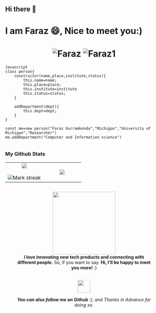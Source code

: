 ## Hi there 👋

<!--
**faraz07-AI/faraz07-AI** is a ✨ _special_ ✨ repository because its `README.md` (this file) appears on your GitHub profile.

Here are some ideas to get you started:

- 🔭 I’m currently working on ...
- 🌱 I’m currently learning ...
- 👯 I’m looking to collaborate on ...
- 🤔 I’m looking for help with ...
- 💬 Ask me about ...
- 📫 How to reach me: ...
- 😄 Pronouns: ...
- ⚡ Fun fact: ...
-->

# I am Faraz 😄, Nice to meet you:)

<h1 align="center">
  <img src="https://i.giphy.com/media/v1.Y2lkPTc5MGI3NjExeDQyNnBhcnYydzEyczBrcDNvMWI5bzdoN3hzNDJhdDN5cjB6Y2Y5bCZlcD12MV9pbnRlcm5hbF9naWZfYnlfaWQmY3Q9cw/Vol2eF03oJf6HTs1JF/giphy.gif" alt="Faraz" />
  <img src= "https://media.giphy.com/media/KEYMsj2LcXzfcTP5ii/giphy.gif?cid=ecf05e479faarxbkueganjkkcep9209fk74tr4aycheg3zjm&ep=v1_gifs_search&rid=giphy.gif&ct=g" alt="Faraz1" />
</h1>

```
Javascript
class person{
    constructor(name,place,institute,status){
        this.name=name;
        this.place=place;
        this.institute=institute
        this.status=status;
    }

    addDepartment(dept){
        this.dept=dept;
    }
}

const me=new person("Faraz Gurramkonda","Michigan","University of Michigan","Researcher")
me.addDepartment("Computer and Information science")


```
 
### My Github Stats
<table border="0" align="center">
<tr border="0">
<td width="50%" align="center">
  
  <img  align="center"  src="https://github-readme-stats.vercel.app/api?username=faraz07-AI&theme=cobalt&show_icons=true&count_private=true" />
  <br></br>
  <img  title="🔥 Get streak stats for your profile at git.io/streak-stats" alt="Mark streak" src="https://github-readme-streak-stats.herokuapp.com/?user=clonedSemicolon&theme=dark&hide_border=true" />


  
</td>

<td width="50%" align="center">

  <img  align="center"  src="https://github-readme-stats.anuraghazra1.vercel.app/api/top-langs/?username=clonedSemicolon&theme=dark&hide_border=true&no-bg=true&no-frame=true&langs_count=10"/>

  </td>

</tr>
</table>

<div align="center"  width="100%" style = "margin: 30px;">
    <img src="https://media.giphy.com/media/3oFyD4yCrbo29sDhZe/giphy.gif" width = 200>
    <br/>
    <b margin-5>I love innovating new tech products and connecting with different people.</b> So, if you want to say. <b>Hi, I'll be happy to meet you more!</b> :)
    <br/>
    <br/>
   
    
                
<p>
        <a href="https://www.linkedin.com/in/gfaraz/">
        <img src="https://raw.githubusercontent.com/get-icon/geticon/master/icons/linkedin-icon.svg" height=40px>
       <a/>   
<p/>
            
            
<em><b>You can also follow me on Github</b> :), and Thanks in Advance for doing so.</em>
</div>
